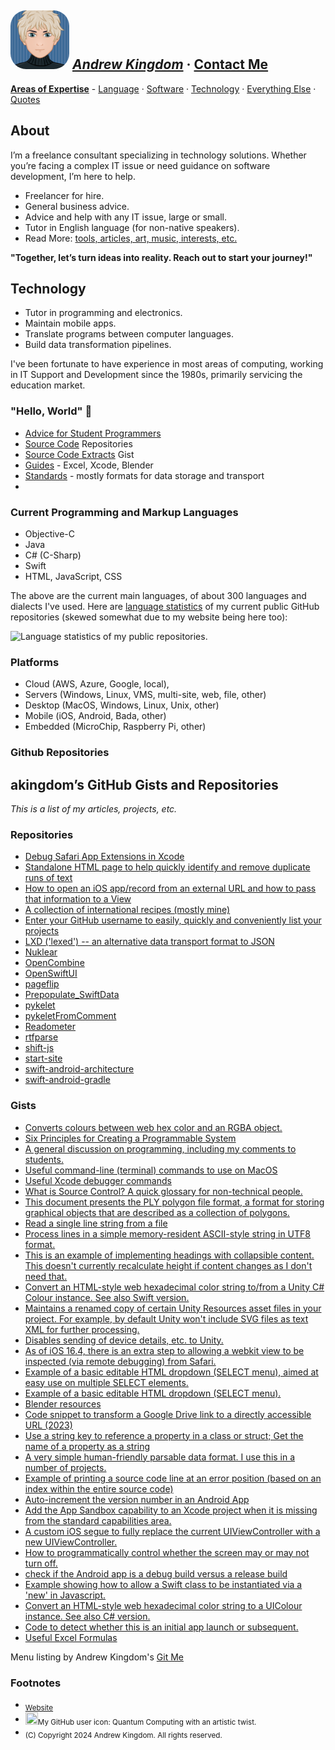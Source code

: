 <!--
**akingdom/akingdom** is a ✨ _special_ ✨ repository because its `README.md` (this file) appears on your GitHub profile.

Here are some ideas to get you started:

- 🔭 I’m currently working on ...
- 🌱 I’m currently learning ...
- 👯 I’m looking to collaborate on ...
- 🤔 I’m looking for help with ...
- 💬 Ask me about ...
- 📫 How to reach me: ...
- 😄 Pronouns: ...
- ⚡ Fun fact: ...
-->

## <img alt="Cartoon of me" src="https://github.com/akingdom/akingdom/blob/08f5c5bb206da1072dc49ff116ee5bb0a3bdbe10/AK%20cartoon-IMG_7620-avatar-rounded.png" width="94px" height="94px" style="border-radius: 25px;"> [*Andrew Kingdom*](https://akingdom.github.io/) · [Contact Me](https://akingdom.github.io/)

**[Areas of Expertise](https://github.com/akingdom#work-i-do)** - [Language](https://akingdom.github.io/#interests) · [Software](#current-programming-and-markup-languages) · [Technology](https://github.com/akingdom#platforms) · [Everything Else](https://akingdom.github.io/#interests) · [Quotes](https://akingdom.github.io/#quotes)

## About
I’m a freelance consultant specializing in technology solutions. Whether you’re facing a complex IT issue or need guidance on software development, I’m here to help.
- Freelancer for hire.
- General business advice.
- Advice and help with any IT issue, large or small.
- Tutor in English language (for non-native speakers).
- Read More: [tools, articles, art, music, interests, etc.](https://akingdom.github.io)

**"Together, let’s turn ideas into reality. Reach out to start your journey!"**

## Technology

- Tutor in programming and electronics.
- Maintain mobile apps.
- Translate programs between computer languages.
- Build data transformation pipelines.

I've been fortunate to have experience in most areas of computing, working in IT Support and Development since the 1980s, primarily servicing the education market.

### "Hello, World" 👋 

- [Advice for Student Programmers](https://gist.github.com/akingdom/09f1bef20fd0f601cbb2b8d504ef6f9c)
- [Source Code](https://github.com/akingdom?tab=repositories) Repositories
- [Source Code Extracts](https://gist.github.com/akingdom) Gist
- [Guides](index.md#guides) - Excel, Xcode, Blender
- [Standards](index.md#standards) - mostly formats for data storage and transport
- 

### Current Programming and Markup Languages

- Objective-C
- Java
- C# (C-Sharp)
- Swift
- HTML, JavaScript, CSS

The above are the current main languages, of about 300 languages and dialects I've used. Here are [language statistics](https://github-readme-stats.vercel.app/api/top-langs/?username=akingdom) of my current public GitHub repositories (skewed somewhat due to my website being here too):

![Language statistics of my public repositories.](https://github-readme-stats.vercel.app/api/top-langs/?username=akingdom) 

### Platforms

- Cloud (AWS, Azure, Google, local), 
- Servers (Windows, Linux, VMS, multi-site, web, file, other)
- Desktop (MacOS, Windows, Linux, Unix, other)
- Mobile (iOS, Android, Bada, other)
- Embedded (MicroChip, Raspberry Pi, other)

### Github Repositories

## akingdom’s GitHub Gists and Repositories

*This is a list of my articles, projects, etc.*

### Repositories
- [Debug Safari App Extensions in Xcode](https://github.com/akingdom/Debuggles-SAEP)
- [Standalone HTML page to help quickly identify and remove duplicate runs of text](https://github.com/akingdom/duplicate_word_highlighter)
- [How to open an iOS app/record from an external URL and how to pass that information to a View](https://github.com/akingdom/example-url-opens-app)
- [A collection of international recipes (mostly mine)](https://github.com/akingdom/food-recipes)
- [Enter your GitHub username to easily, quickly and conveniently list your projects](https://github.com/akingdom/git-me)
- [LXD ('lexed') -- an alternative data transport format to JSON](https://github.com/akingdom/LXD)
- [Nuklear](https://github.com/akingdom/Nuklear)
- [OpenCombine](https://github.com/akingdom/OpenCombine)
- [OpenSwiftUI](https://github.com/akingdom/OpenSwiftUI)
- [pageflip](https://github.com/akingdom/pageflip)
- [Prepopulate_SwiftData](https://github.com/akingdom/Prepopulate_SwiftData)
- [pykelet](https://github.com/akingdom/pykelet)
- [pykeletFromComment](https://github.com/akingdom/pykeletFromComment)
- [Readometer](https://github.com/akingdom/Readometer)
- [rtfparse](https://github.com/akingdom/rtfparse)
- [shift-js](https://github.com/akingdom/shift-js)
- [start-site](https://github.com/akingdom/start-site)
- [swift-android-architecture](https://github.com/akingdom/swift-android-architecture)
- [swift-android-gradle](https://github.com/akingdom/swift-android-gradle)

### Gists
- [Converts colours between web hex color and an RGBA object.](https://gist.github.com/akingdom/0a0edd3ea37a9a331983cff3a69c4bee)
- [Six Principles for Creating a Programmable System](https://gist.github.com/akingdom/bf3f498810a33e17f2d6d12425ef51ff)
- [A general discussion on programming, including my comments to students.](https://gist.github.com/akingdom/09f1bef20fd0f601cbb2b8d504ef6f9c)
- [Useful command-line (terminal) commands to use on MacOS](https://gist.github.com/akingdom/d85129b08a96ffba8c89741abf6d1974)
- [Useful Xcode debugger commands](https://gist.github.com/akingdom/2bc37e77263c669d808470dbc91f5b29)
- [What is Source Control? A quick glossary for non-technical people.](https://gist.github.com/akingdom/f13e1d9d27fcde33448c17fbbb0586bc)
- [This document presents the PLY polygon file format, a format for storing graphical objects that are described as a collection of polygons. ](https://gist.github.com/akingdom/b56a60871a788a7c1661bdf3cd8c320b)
- [Read a single line string from a file](https://gist.github.com/akingdom/436301490426b21f7591adbf31ce67bd)
- [Process lines in a simple memory-resident ASCII-style string in UTF8 format.](https://gist.github.com/akingdom/4ca0ba8cd704b31a4a5a4b2c3d1d1a3f)
- [This is an example of implementing headings with collapsible content. This doesn't currently recalculate height if content changes as I don't need that.](https://gist.github.com/akingdom/272a345e93dc2f107c895a154cc497e1)
- [Convert an HTML-style web hexadecimal color string to/from a Unity C# Colour instance. See also Swift version.](https://gist.github.com/akingdom/b113661850f3d8348668b4e766da3eca)
- [Maintains a renamed copy of certain Unity Resources asset files in your project. For example, by default Unity won't include SVG files as text XML for further processing.](https://gist.github.com/akingdom/ec02ea14cf3d6ebb4409af11f472167a)
- [Disables sending of device details, etc. to Unity.](https://gist.github.com/akingdom/bc9dba0d61e6a60546a877c4ac81c16f)
- [As of iOS 16.4, there is an extra step to allowing a webkit view to be inspected (via remote debugging) from Safari.](https://gist.github.com/akingdom/832a716c80fa883aee259280d828ddca)
- [Example of a basic editable HTML dropdown (SELECT menu), aimed at easy use on multiple SELECT elements. ](https://gist.github.com/akingdom/8edbc92dccbe686d340221e28fb95abb)
- [Example of a basic editable HTML dropdown (SELECT menu).](https://gist.github.com/akingdom/b9a2593f2391bc38ab0fe33c26c150a3)
- [Blender resources](https://gist.github.com/akingdom/66a08a4fe2e1a2c9aca97a99ee9e32ac)
- [Code snippet to transform a Google Drive link to a directly accessible URL (2023)](https://gist.github.com/akingdom/55dc8cf6155444dfef781cefbb7da7e3)
- [Use a string key to reference a property in a class or struct; Get the name of a property as a string](https://gist.github.com/akingdom/4609b07d75b4d4c44c7a36ce0444952f)
- [A very simple human-friendly parsable data format. I use this in a number of projects.](https://gist.github.com/akingdom/f068e919d360f39347e1c8e1ec2806ab)
- [Example of printing a source code line at an error position (based on an index within the entire source code)](https://gist.github.com/akingdom/47b19af9350cb35d12cf7825d6b97307)
- [Auto-increment the version number in an Android App](https://gist.github.com/akingdom/7697f0153dbaf1c0643a9cd9314b1be7)
- [Add the App Sandbox capability to an Xcode project when it is missing from the standard capabilities area.](https://gist.github.com/akingdom/91c4aa4bcb77d2fcade07909a4dcc58b)
- [A custom iOS segue to fully replace the current UIViewController with a new UIViewController.](https://gist.github.com/akingdom/722acb58e876f38955a60f852cf73e53)
- [How to programmatically control whether the screen may or may not turn off.](https://gist.github.com/akingdom/4b73701e68b7ce78ad440d0ca901eb13)
- [check if the Android app is a debug build versus a release build](https://gist.github.com/akingdom/9b5c55a38dbdd910acd24d3e7927a180)
- [Example showing how to allow a Swift class to be instantiated via a 'new' in Javascript.](https://gist.github.com/akingdom/72d8c8b3584edabaa51b5dcbadee7772)
- [Convert an HTML-style web hexadecimal color string to a UIColour instance. See also C# version.](https://gist.github.com/akingdom/75778998e0d435060d645c0be35f9c24)
- [Code to detect whether this is an initial app launch or subsequent.](https://gist.github.com/akingdom/5bfdaeee6dfe6540a2009d6489aeec9f)
- [Useful Excel Formulas](https://gist.github.com/akingdom/11dcfa28d28d09eacd4db9544729da21)


Menu listing by Andrew Kingdom's [Git Me](https://akingdom.github.io/git-me/)



### Footnotes
- <sub>[Website](https://akingdom.github.io/)</sub>
- <sub><img src="https://avatars.githubusercontent.com/u/1809762?v=4" width="20" height="20">My GitHub user icon: Quantum Computing with an artistic twist.</sub>
- <sub>(C) Copyright 2024 Andrew Kingdom. All rights reserved.</sub>
